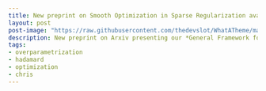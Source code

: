 ```yaml
---
title: New preprint on Smooth Optimization in Sparse Regularization available!
layout: post
post-image: "https://raw.githubusercontent.com/thedevslot/WhatATheme/master/assets/images/SamplePost.png?token=AHMQUEPC4IFADOF5VG4QVN26Z64GG"
description: New preprint on Arxiv presenting our *General Framework for Smooth Optimization in Sparse Regularization using Hadamard Overparametrization*!
tags:
- overparametrization
- hadamard
- optimization
- chris
---
```


